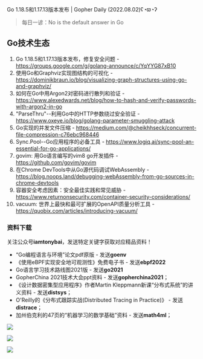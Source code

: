 Go 1.18.5和1.17.13版本发布 | Gopher Daily (2022.08.02)ʕ◔ϖ◔ʔ

>每日一谚：No is the default answer in Go
 
## Go技术生态

1. Go 1.18.5和1.17.13版本发布，修复安全问题 - https://groups.google.com/g/golang-announce/c/YqYYG87xB10
2. 使用Go和Graphviz实现图结构的可视化 - https://dominikbraun.io/blog/visualizing-graph-structures-using-go-and-graphviz/
3. 如何在Go中用Argon2对密码进行散列和验证 - https://www.alexedwards.net/blog/how-to-hash-and-verify-passwords-with-argon2-in-go
4. "ParseThru"--利用Go中的HTTP参数绕过安全验证 - https://www.oxeye.io/blog/golang-parameter-smuggling-attack
5. Go实现的并发文件压缩 - https://medium.com/@cheikhhseck/concurrent-file-compression-c76ebc968446
6. Sync.Pool--Go应用程序的必备工具 - https://www.logiq.ai/sync-pool-an-essential-for-go-applications/
7. govim: 用Go语言编写的vim8 go开发插件 - https://github.com/govim/govim
8. 在Chrome DevTools中从Go源代码调试WebAssembly - https://blog.noops.land/debugging-webAssembly-from-go-sources-in-chrome-devtools
9. 容器安全考虑因素：安全最佳实践和常见威胁 - https://www.returnonsecurity.com/container-security-considerations/
10. vacuum: 世界上最快和最可扩展的OpenAPI质量分析工具 - https://quobix.com/articles/introducing-vacuum/

### 资料下载

关注公众号**iamtonybai**，发送特定关键字获取对应精品资料！

* “Go编程语言与环境”论文pdf原版 - 发送**goenv**
* 《使用eBPF实现安全地可观测性》免费电子书 - 发送**ebpf2022**
* Go语言学习技术路线图2021版 - 发送**go2021**
* GopherChina 2021技术大会ppt资料 - 发送**gopherchina2021**；
* 《设计数据密集型应用程序》作者Martin Kleppmann新课“分布式系统”的讲义资料 - 发送**distsys**；
* O'Reilly的《分布式跟踪实战(Distributed Tracing in Practice)》 - 发送**distrace**；
* 加州伯克利的47页的“机器学习的数学基础”资料 - 发送**math4ml**；

![](https://mmbiz.qpic.cn/mmbiz_png/cH6WzfQ94mb54jsFJZ3Knmz8obUsf3PBShthmdSw5E01TcYmUReGkj0BWpxHak1HlnlzHvLmKax53YSGr7aNlA/0?wx_fmt=png)

![](https://mmbiz.qpic.cn/mmbiz_png/cH6WzfQ94mZsOgPXTXZgWiaE03ib9r9WFJXC6xJCA5Y6VSesOZqlGxYfODibvR7UPGxiaM7SZZNQZkRtggPXEfBdwQ/0?wx_fmt=png)

![](https://mmbiz.qpic.cn/mmbiz_png/cH6WzfQ94mb54jsFJZ3Knmz8obUsf3PBrSoqeMvoWCticN2cpU64fJ0FYQdXJhP7ia7WRh8628uOAsQYeE2NibRRw/0?wx_fmt=png)

